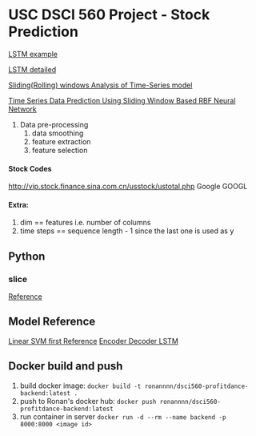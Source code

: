 # USC DSCI 560 Project - Stock Prediction

[LSTM example](https://www.altumintelligence.com/articles/a/Time-Series-Prediction-Using-LSTM-Deep-Neural-Networks)

[LSTM detailed](http://colah.github.io/posts/2015-08-Understanding-LSTMs/)

[Sliding(Rolling) windows Analysis of Time-Series model](https://www.mathworks.com/help/econ/rolling-window-estimation-of-state-space-models.html)

[Time Series Data Prediction Using Sliding Window Based RBF Neural Network](https://www.ripublication.com/ijcir17/ijcirv13n5_46.pdf)
1. Data pre-processing
    1. data smoothing
    2. feature extraction
    3. feature selection

#### Stock Codes
http://vip.stock.finance.sina.com.cn/usstock/ustotal.php
Google GOOGL

#### Extra:
1. dim == features i.e. number of columns
2. time steps == sequence length - 1 since the last one is used as y

## Python

### slice
[Reference](https://www.pythoninformer.com/python-libraries/numpy/index-and-slice/)

## Model Reference
[Linear SVM first Reference](https://github.com/chaitjo/regression-stock-prediction/blob/master/svr.py)
[Encoder Decoder LSTM](https://deepdatainsight.com/stock-market-prediction-approaches/)

## Docker build and push
1. build docker image: `docker build -t ronannnn/dsci560-profitdance-backend:latest .`
2. push to Ronan's docker hub: `docker push ronannnn/dsci560-profitdance-backend:latest`
3. run container in server `docker run -d --rm --name backend -p 8000:8000 <image id>`